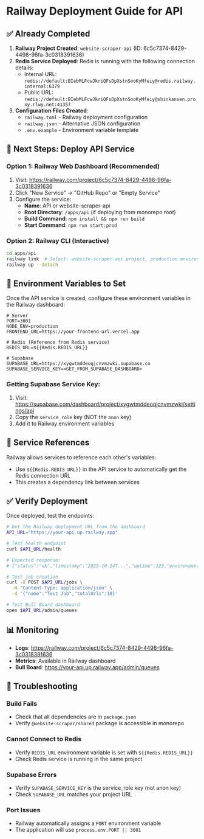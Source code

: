# Railway Deployment Guide for API

## ✅ Already Completed

1. **Railway Project Created**: `website-scraper-api` (ID: 6c5c7374-8429-4498-96fa-3c0318391636)
2. **Redis Service Deployed**: Redis is running with the following connection details:
   - Internal URL: `redis://default:BIebMLFcwJkriQFsDpXstnSooKyMfeiy@redis.railway.internal:6379`
   - Public URL: `redis://default:BIebMLFcwJkriQFsDpXstnSooKyMfeiy@shinkansen.proxy.rlwy.net:41357`
3. **Configuration Files Created**:
   - `railway.toml` - Railway deployment configuration
   - `railway.json` - Alternative JSON configuration
   - `.env.example` - Environment variable template

## 🚀 Next Steps: Deploy API Service

### Option 1: Railway Web Dashboard (Recommended)

1. Visit: https://railway.com/project/6c5c7374-8429-4498-96fa-3c0318391636
2. Click "New Service" → "GitHub Repo" or "Empty Service"
3. Configure the service:
   - **Name**: API or website-scraper-api
   - **Root Directory**: `/apps/api` (if deploying from monorepo root)
   - **Build Command**: `npm install && npm run build`
   - **Start Command**: `npm run start:prod`

### Option 2: Railway CLI (Interactive)

```bash
cd apps/api
railway link  # Select: website-scraper-api project, production environment
railway up --detach
```

## 🔐 Environment Variables to Set

Once the API service is created, configure these environment variables in the Railway dashboard:

```env
# Server
PORT=3001
NODE_ENV=production
FRONTEND_URL=https://your-frontend-url.vercel.app

# Redis (Reference from Redis service)
REDIS_URL=${{Redis.REDIS_URL}}

# Supabase
SUPABASE_URL=https://xygwtmddeoqjcnvmzwki.supabase.co
SUPABASE_SERVICE_KEY=<GET_FROM_SUPABASE_DASHBOARD>
```

### Getting Supabase Service Key:
1. Visit: https://supabase.com/dashboard/project/xygwtmddeoqjcnvmzwki/settings/api
2. Copy the `service_role` key (NOT the `anon` key)
3. Add it to Railway environment variables

## 🔗 Service References

Railway allows services to reference each other's variables:
- Use `${{Redis.REDIS_URL}}` in the API service to automatically get the Redis connection URL
- This creates a dependency link between services

## ✅ Verify Deployment

Once deployed, test the endpoints:

```bash
# Get the Railway deployment URL from the dashboard
API_URL="https://your-api.up.railway.app"

# Test health endpoint
curl $API_URL/health

# Expected response:
# {"status":"ok","timestamp":"2025-10-14T...","uptime":123,"environment":"production"}

# Test job creation
curl -X POST $API_URL/jobs \
  -H "Content-Type: application/json" \
  -d '{"name":"Test Job","totalUrls":10}'

# Test Bull Board dashboard
open $API_URL/admin/queues
```

## 📊 Monitoring

- **Logs**: https://railway.com/project/6c5c7374-8429-4498-96fa-3c0318391636
- **Metrics**: Available in Railway dashboard
- **Bull Board**: https://your-api.up.railway.app/admin/queues

## 🐛 Troubleshooting

### Build Fails
- Check that all dependencies are in `package.json`
- Verify `@website-scraper/shared` package is accessible in monorepo

### Cannot Connect to Redis
- Verify `REDIS_URL` environment variable is set with `${{Redis.REDIS_URL}}`
- Check Redis service is running in the same project

### Supabase Errors
- Verify `SUPABASE_SERVICE_KEY` is the service_role key (not anon key)
- Check `SUPABASE_URL` matches your project URL

### Port Issues
- Railway automatically assigns a `PORT` environment variable
- The application will use `process.env.PORT || 3001`
